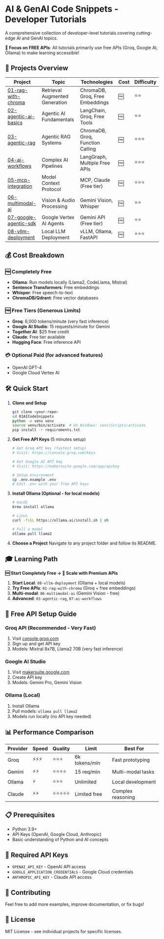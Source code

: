 # AI & GenAI Code Snippets - Developer Tutorials

A comprehensive collection of developer-level tutorials covering cutting-edge AI and GenAI topics.

**🎯 Focus on FREE APIs**: All tutorials primarily use free APIs (Groq, Google AI, Ollama) to make learning accessible!

## 🚀 Projects Overview

| Project | Topic | Technologies | Cost | Difficulty |
|---------|-------|-------------|------|------------|
| [01-rag-with-chroma](./01-rag-with-chroma/) | Retrieval Augmented Generation | ChromaDB, Groq, Free Embeddings | 🆓 | ⭐⭐ |
| [02-agentic-ai-basics](./02-agentic-ai-basics/) | Agentic AI Fundamentals | LangChain, Groq, Free Tools | 🆓 | ⭐⭐ |
| [03-agentic-rag](./03-agentic-rag/) | Agentic RAG Systems | ChromaDB, Groq, Function Calling | 🆓 | ⭐⭐⭐ |
| [04-ai-workflows](./07-ai-workflows/) | Complex AI Pipelines | LangGraph, Multiple Free APIs | 🆓 | ⭐⭐⭐ |
| [05-mcp-integration](./05-mcp-integration/) | Model Context Protocol | MCP, Claude (Free tier) | 🆓 | ⭐⭐⭐ |
| [06-multimodal-ai](./06-multimodal-ai/) | Vision & Audio Processing | Gemini Vision, Whisper | 🆓 | ⭐⭐ |
| [07-google-agentic-sdk](./04-google-agentic-sdk/) | Google Vertex AI Agents | Gemini API (Free tier) | 🆓 | ⭐⭐ |
| [08-vllm-deployment](./08-vllm-deployment/) | Local LLM Deployment | vLLM, Ollama, FastAPI | 🆓 | ⭐⭐⭐ |

## 💰 Cost Breakdown

### 🆓 Completely Free
- **Ollama**: Run models locally (Llama2, CodeLlama, Mistral)
- **Sentence Transformers**: Free embeddings
- **Whisper**: Free speech-to-text
- **ChromaDB/Qdrant**: Free vector databases

### 🆓 Free Tiers (Generous Limits)
- **Groq**: 6,000 tokens/minute (very fast inference)
- **Google AI Studio**: 15 requests/minute for Gemini
- **Together AI**: $25 free credit
- **Claude**: Free tier available
- **Hugging Face**: Free inference API

### 💳 Optional Paid (for advanced features)
- OpenAI GPT-4
- Google Cloud Vertex AI

## 🛠️ Quick Start

1. **Clone and Setup**
   ```bash
   git clone <your-repo>
   cd 01AICodeSnippets
   python -m venv venv
   source venv/bin/activate  # On Windows: venv\Scripts\activate
   pip install -r requirements.txt
   ```

2. **Get Free API Keys** (5 minutes setup)
   ```bash
   # Get Groq API key (fastest setup)
   # Visit: https://console.groq.com/keys
   
   # Get Google AI API key 
   # Visit: https://makersuite.google.com/app/apikey
   
   # Setup environment
   cp .env.example .env
   # Edit .env with your free API keys
   ```

3. **Install Ollama (Optional - for local models)**
   ```bash
   # macOS
   brew install ollama
   
   # Linux
   curl -fsSL https://ollama.ai/install.sh | sh
   
   # Pull a model
   ollama pull llama2
   ```

4. **Choose a Project**
   Navigate to any project folder and follow its README.

## 🎓 Learning Path

**🆓 Start Completely Free → 🚀 Scale with Premium APIs**

1. **Start Local**: `08-vllm-deployment` (Ollama + local models)
2. **Try Free APIs**: `01-rag-with-chroma` (Groq + free embeddings)
3. **Multi-modal**: `06-multimodal-ai` (Gemini Vision - free)
4. **Advanced**: `03-agentic-rag`, `07-ai-workflows`

## 🔧 Free API Setup Guide

### Groq API (Recommended - Very Fast)
1. Visit [console.groq.com](https://console.groq.com/keys)
2. Sign up and get API key
3. Models: Mixtral 8x7B, Llama2 70B (very fast inference)

### Google AI Studio
1. Visit [makersuite.google.com](https://makersuite.google.com/app/apikey)
2. Create API key
3. Models: Gemini Pro, Gemini Vision

### Ollama (Local)
1. Install Ollama
2. Pull models: `ollama pull llama2`
3. Models run locally (no API key needed)

## 📊 Performance Comparison

| Provider | Speed | Quality | Limit | Best For |
|----------|--------|---------|-------|----------|
| Groq | ⚡⚡⚡ | ⭐⭐⭐ | 6k tokens/min | Fast prototyping |
| Gemini | ⚡⚡ | ⭐⭐⭐⭐ | 15 req/min | Multi-modal tasks |
| Ollama | ⚡ | ⭐⭐⭐ | Unlimited | Local development |
| Claude | ⚡⚡ | ⭐⭐⭐⭐⭐ | Limited free | Complex reasoning |

## 📋 Prerequisites

- Python 3.9+
- API Keys (OpenAI, Google Cloud, Anthropic)
- Basic understanding of Python and AI concepts

## 🔑 Required API Keys

- `OPENAI_API_KEY` - OpenAI API access
- `GOOGLE_APPLICATION_CREDENTIALS` - Google Cloud credentials
- `ANTHROPIC_API_KEY` - Claude API access

## 🤝 Contributing

Feel free to add more examples, improve documentation, or fix bugs!

## 📄 License

MIT License - see individual projects for specific licenses. 